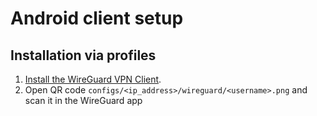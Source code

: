 # Android client setup

## Installation via profiles

1. [Install the WireGuard VPN Client](https://play.google.com/store/apps/details?id=com.wireguard.android).
2. Open QR code `configs/<ip_address>/wireguard/<username>.png` and scan it in the WireGuard app
